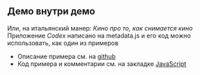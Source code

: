 ## Демо внутри демо
Или, на итальянский манер: _Кино про то, как снимается кино_<br />
Приложение _Codex_ написано на metadata.js и его код можно использовать, как один из примеров
- Описание примера см. на [github](https://github.com/oknosoft/metadata.js/tree/master/examples/codex)
- Код примера и комментарии см. на закладке [JavaScript](#obj=0160&view=js)